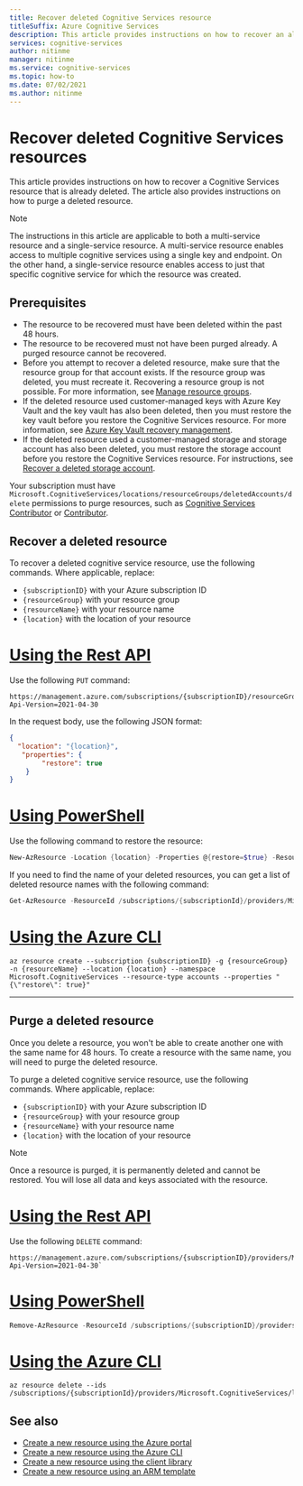 ```yaml
---
title: Recover deleted Cognitive Services resource
titleSuffix: Azure Cognitive Services
description: This article provides instructions on how to recover an already-deleted Cognitive Services resource.
services: cognitive-services
author: nitinme
manager: nitinme
ms.service: cognitive-services
ms.topic: how-to
ms.date: 07/02/2021
ms.author: nitinme
---
```


# Recover deleted Cognitive Services resources

This article provides instructions on how to recover a Cognitive Services resource that is already deleted. The article also provides instructions on how to purge a deleted resource.

> [!NOTE]
> The instructions in this article are applicable to both a multi-service resource and a single-service resource. A multi-service resource enables access to multiple cognitive services using a single key and endpoint. On the other hand, a single-service resource enables access to just that specific cognitive service for which the resource was created.

## Prerequisites

* The resource to be recovered must have been deleted within the past 48 hours.
* The resource to be recovered must not have been purged already. A purged resource cannot be recovered.
* Before you attempt to recover a deleted resource, make sure that the resource group for that account exists. If the resource group was deleted, you must recreate it. Recovering a resource group is not possible. For more information, see [Manage resource groups](../azure-resource-manager/management/manage-resource-groups-portal.md).
* If the deleted resource used customer-managed keys with Azure Key Vault and the key vault has also been deleted, then you must restore the key vault before you restore the Cognitive Services resource. For more information, see [Azure Key Vault recovery management](../key-vault/general/key-vault-recovery.md).
* If the deleted resource used a customer-managed storage and storage account has also been deleted, you must restore the storage account before you restore the Cognitive Services resource. For instructions, see [Recover a deleted storage account](../storage/common/storage-account-recover.md).

Your subscription must have `Microsoft.CognitiveServices/locations/resourceGroups/deletedAccounts/delete` permissions to purge resources, such as [Cognitive Services Contributor](../role-based-access-control/built-in-roles.md#cognitive-services-contributor) or [Contributor](../role-based-access-control/built-in-roles.md#contributor). 

## Recover a deleted resource 

To recover a deleted cognitive service resource, use the following commands. Where applicable, replace:

* `{subscriptionID}` with your Azure subscription ID
* `{resourceGroup}` with your resource group
* `{resourceName}` with your resource name
* `{location}` with the location of your resource

# [Using the Rest API](#tab/rest-api)

Use the following `PUT` command:

```rest-api
https://management.azure.com/subscriptions/{subscriptionID}/resourceGroups/{resourceGroup}/providers/Microsoft.CognitiveServices/accounts/{resourceName}?Api-Version=2021-04-30
```

In the request body, use the following JSON format:

```json
{ 
  "location": "{location}", 
   "properties": { 
        "restore": true 
    } 
} 
```

# [Using PowerShell](#tab/powershell)

Use the following command to restore the resource: 

```powershell
New-AzResource -Location {location} -Properties @{restore=$true} -ResourceId /subscriptions/{subscriptionID}/resourceGroups/{resourceGroup}/providers/Microsoft.CognitiveServices/accounts/{resourceName}   -ApiVersion 2021-04-30 
```

If you need to find the name of your deleted resources, you can get a list of deleted resource names with the following command: 

```powershell
Get-AzResource -ResourceId /subscriptions/{subscriptionId}/providers/Microsoft.CognitiveServices/deletedAccounts -ApiVersion 2021-04-30 
```

# [Using the Azure CLI](#tab/azure-cli)

```azurecli-interactive
az resource create --subscription {subscriptionID} -g {resourceGroup} -n {resourceName} --location {location} --namespace Microsoft.CognitiveServices --resource-type accounts --properties "{\"restore\": true}"
```

---

## Purge a deleted resource 

Once you delete a resource, you won't be able to create another one with the same name for 48 hours. To create a resource with the same name, you will need to purge the deleted resource.

To purge a deleted cognitive service resource, use the following commands. Where applicable, replace:

* `{subscriptionID}` with your Azure subscription ID
* `{resourceGroup}` with your resource group
* `{resourceName}` with your resource name
* `{location}` with the location of your resource

> [!NOTE]
> Once a resource is purged, it is permanently deleted and cannot be restored. You will lose all data and keys associated with the resource.

# [Using the Rest API](#tab/rest-api)

Use the following `DELETE` command:

```rest-api
https://management.azure.com/subscriptions/{subscriptionID}/providers/Microsoft.CognitiveServices/locations/{location}/resourceGroups/{resourceGroup}/deletedAccounts/{resourceName}?Api-Version=2021-04-30`
```

# [Using PowerShell](#tab/powershell)

```powershell
Remove-AzResource -ResourceId /subscriptions/{subscriptionID}/providers/Microsoft.CognitiveServices/locations/{location}/resourceGroups/{resourceGroup}/deletedAccounts/{resourceName}  -ApiVersion 2021-04-30`
```

# [Using the Azure CLI](#tab/azure-cli)

```azurecli-interactive
az resource delete --ids /subscriptions/{subscriptionId}/providers/Microsoft.CognitiveServices/locations/{location}/resourceGroups/{resourceGroup}/deletedAccounts/{resourceName}
```

## See also
* [Create a new resource using the Azure portal](cognitive-services-apis-create-account.md)
* [Create a new resource using the Azure CLI](cognitive-services-apis-create-account-cli.md)
* [Create a new resource using the client library](cognitive-services-apis-create-account-client-library.md)
* [Create a new resource using an ARM template](create-account-resource-manager-template.md)

